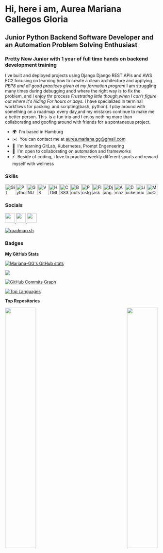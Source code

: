 # Hi, here i am, Aurea Mariana Gallegos Gloria 

## Junior Python Backend Software Developer and an Automation Problem Solving Enthusiast 

### Pretty New Junior with 1 year of full time hands on backend development training

 I ve built and deployed projects using Django Django REST APIs and AWS EC2 focusing on learning how to create a clean architecture and applying *PEP8 and all good practices given at my formation program* I am struggling many times during debugging andd where the right way is to fix the problem, and I enjoy thr process 
*Frustrating little though,when I can't figure out where it's hiding For hours or days.* 
I have specialized in terminal workflows for packing and scripting(bash, python).
I play around with something on a roadmap every day,and my mistakes continue to make me a better person. This is a fun trip and I enjoy nothing more than collaborating and goofing around with friends for a spontaneous project.

* 🌍  I'm based in Hamburg
* ✉️  You can contact me at [aurea.mariana.gg@gmail.com](mailto:aurea.mariana.gg@gmail.com)
* 🧠  I'm learning GitLab, Kubernetes, Prompt Engeneering
* 🤝  I'm open to collaborating on automation and frameworks
* ⚡  Beside of coding, i love to practice weekly different sports and reward myself with wellness

### Skills


<p align="left">
<a href="https://git-scm.com/" target="_blank" rel="noreferrer"><img src="https://raw.githubusercontent.com/danielcranney/readme-generator/main/public/icons/skills/git-colored.svg" width="36" height="36" alt="Git" /></a><a href="https://www.python.org/" target="_blank" rel="noreferrer"><img src="https://raw.githubusercontent.com/danielcranney/readme-generator/main/public/icons/skills/python-colored.svg" width="36" height="36" alt="Python" /></a><a href="https://www.gnu.org/software/bash/" target="_blank" rel="noreferrer"><img src="https://raw.githubusercontent.com/danielcranney/readme-generator/main/public/icons/skills/gnubash.svg" width="36" height="36" alt="GNU Bash" /></a><a href="https://code.visualstudio.com/" target="_blank" rel="noreferrer"><img src="https://raw.githubusercontent.com/danielcranney/readme-generator/main/public/icons/skills/visualstudiocode.svg" width="36" height="36" alt="VS Code" /></a><a href="https://developer.mozilla.org/en-US/docs/Glossary/HTML5" target="_blank" rel="noreferrer"><img src="https://raw.githubusercontent.com/danielcranney/readme-generator/main/public/icons/skills/html5-colored.svg" width="36" height="36" alt="HTML5" /></a><a href="https://www.w3.org/TR/CSS/#css" target="_blank" rel="noreferrer"><img src="https://raw.githubusercontent.com/danielcranney/readme-generator/main/public/icons/skills/css3-colored.svg" width="36" height="36" alt="CSS3" /></a><a href="https://getbootstrap.com/" target="_blank" rel="noreferrer"><img src="https://raw.githubusercontent.com/danielcranney/readme-generator/main/public/icons/skills/bootstrap-colored.svg" width="36" height="36" alt="Bootstrap" /></a><a href="https://www.postgresql.org/" target="_blank" rel="noreferrer"><img src="https://raw.githubusercontent.com/danielcranney/readme-generator/main/public/icons/skills/postgresql-colored.svg" width="36" height="36" alt="PostgreSQL" /></a><a href="https://flask.palletsprojects.com/en/2.0.x/" target="_blank" rel="noreferrer"><img src="https://raw.githubusercontent.com/danielcranney/readme-generator/main/public/icons/skills/flask-colored-dark.svg" width="36" height="36" alt="Flask" /></a><a href="https://www.djangoproject.com/" target="_blank" rel="noreferrer"><img src="https://raw.githubusercontent.com/danielcranney/readme-generator/main/public/icons/skills/django-colored-dark.svg" width="36" height="36" alt="Django" /></a><a href="https://aws.amazon.com" target="_blank" rel="noreferrer"><img src="https://raw.githubusercontent.com/danielcranney/readme-generator/main/public/icons/skills/aws-colored-dark.svg" width="36" height="36" alt="Amazon Web Services" /></a><a href="https://www.docker.com/" target="_blank" rel="noreferrer"><img src="https://raw.githubusercontent.com/danielcranney/readme-generator/main/public/icons/skills/docker-colored.svg" width="36" height="36" alt="Docker" /></a><a href="https://www.linux.org" target="_blank" rel="noreferrer"><img src="https://raw.githubusercontent.com/danielcranney/readme-generator/main/public/icons/skills/linux-colored.svg" width="36" height="36" alt="Linux" /></a><a href="https://apple.com" target="_blank" rel="noreferrer"><img src="https://raw.githubusercontent.com/danielcranney/readme-generator/main/public/icons/skills/macos-colored-dark.svg" width="36" height="36" alt="MacOS" /></a>
</p>


### Socials

<p align="left">
  <!-- GitHub -->
  <a href="https://www.github.com/Mariana-GG" target="_blank" rel="noreferrer">
    <picture>
      <source media="(prefers-color-scheme: dark)" srcset="https://raw.githubusercontent.com/danielcranney/readme-generator/main/public/icons/socials/github-dark.svg" />
      <source media="(prefers-color-scheme: light)" srcset="https://raw.githubusercontent.com/danielcranney/readme-generator/main/public/icons/socials/github.svg" />
      <img src="https://raw.githubusercontent.com/danielcranney/readme-generator/main/public/icons/socials/github.svg" width="32" height="32" />
    </picture>
  </a>

  <!-- LinkedIn -->
  <a href="https://www.linkedin.com/in/aurea-mariana-gallegos-gloria-backend-developer" target="_blank" rel="noreferrer">
    <picture>
      <source media="(prefers-color-scheme: dark)" srcset="https://raw.githubusercontent.com/danielcranney/readme-generator/main/public/icons/socials/linkedin-dark.svg" />
      <source media="(prefers-color-scheme: light)" srcset="https://raw.githubusercontent.com/danielcranney/readme-generator/main/public/icons/socials/linkedin.svg" />
      <img src="https://raw.githubusercontent.com/danielcranney/readme-generator/main/public/icons/socials/linkedin.svg" width="32" height="32" />
    </picture>
  </a>

  <!-- Docker Hub -->
  <a href="https://hub.docker.com/u/marianagg" target="_blank" rel="noreferrer">
    <img src="https://cdn.jsdelivr.net/gh/devicons/devicon/icons/docker/docker-original.svg" width="32" height="32" style="max-width: 100%;" />
  </a>
</p>

[![roadmap.sh](https://roadmap.sh/card/wide/681cd69742b1a2478735f364?variant=dark)](https://roadmap.sh)

### Badges

<b>My GitHub Stats</b>

<a href="http://www.github.com/Mariana-GG"><img src="https://github-readme-stats.vercel.app/api?username=Mariana-GG&show_icons=true&hide=&count_private=true&title_color=ffffff&text_color=f5d0fe&icon_color=f0abfc&bg_color=db2777&hide_border=true&show_icons=true" alt="Mariana-GG's GitHub stats" /></a>

<a href="http://www.github.com/Mariana-GG"><img src="https://github-readme-streak-stats.herokuapp.com/?user=Mariana-GG&stroke=f5d0fe&background=db2777&ring=f0abfc&fire=f0abfc&currStreakNum=f5d0fe&currStreakLabel=f0abfc&sideNums=f5d0fe&sideLabels=f5d0fe&dates=f5d0fe&hide_border=true" /></a>

<a href="http://www.github.com/Mariana-GG"><img src="https://github-readme-activity-graph.vercel.app/graph?username=Mariana-GG&bg_color=db2777&color=f5d0fe&line=f0abfc&point=f5d0fe&area_color=db2777&area=true&hide_border=true&custom_title=GitHub%20Commits%20Graph" alt="GitHub Commits Graph" /></a>

<a href="https://github.com/Mariana-GG" align="left"><img src="https://github-readme-stats.vercel.app/api/top-langs/?username=Mariana-GG&langs_count=10&title_color=ffffff&text_color=f5d0fe&icon_color=f0abfc&bg_color=db2777&hide_border=true&locale=en&custom_title=Top%20Languages" alt="Top Languages" /></a>


<b>Top Repositories</b>

<div width="85%" align="left">
  <a href="https://github.com/Mariana-GG/deploy_django" align="left"><img align="left" width="45%" src="https://github-readme-stats.vercel.app/api/pin/?username=Mariana-GG&repo=deploy_django&title_color=ffffff&text_color=f5d0fe&icon_color=f0abfc&bg_color=db2777&hide_border=true&locale=en" /></a>

<a href="https://github.com/Mariana-GG/Mariana-GG.github.io" align="right"><img align="right" width="45%" src="https://github-readme-stats.vercel.app/api/pin/?username=Mariana-GG&repo=Mariana-GG.github.io&title_color=ffffff&text_color=f5d0fe&icon_color=f0abfc&bg_color=db2777&hide_border=true&locale=en" /></a>
</div>
<br /><br /><br /><br /><br /><br /><br />
